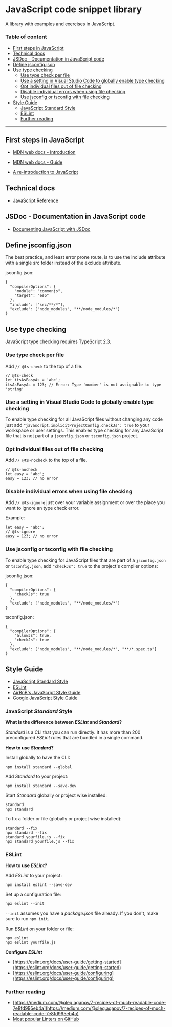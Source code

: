 # JavaScript code snippet library

A library with examples and exercises in JavaScript.

### Table of content
- [First steps in JavaScript](#first-steps-in-javascript)
- [Technical docs](#technical-docs)
- [JSDoc - Documentation in JavaScript code](#jsdoc---documentation-in-javascript-code)
- [Define jsconfig.json](#define-jsconfig.json)
- [Use type checking](#use-type-checking)
  - [Use type check per file](#use-type-check-per-file)
  - [Use a setting in Visual Studio Code to globally enable type checking](#use-a-setting-in-visual-studio-code-to-globally-enable-type-checking)
  - [Opt individual files out of file checking](#opt-individual-files-out-of-file-checking)
  - [Disable individual errors when using file checking](#disable-individual-errors-when-using-file-checking)
  - [Use jsconfig or tsconfig with file checking](#use-jsconfig-or-tsconfig-with-file-checking)
- [Style Guide](#style-guide)
  - [JavaScript Standard Style](#javascript-standard-style)
  - [ESLint](#eslint)
  - [Further reading](#further-reading)
---

## First steps in JavaScript

- [MDN web docs - Introduction](https://developer.mozilla.org/de/docs/Web/JavaScript)

- [MDN web docs - Guide](https://developer.mozilla.org/de/docs/Web/JavaScript/Guide)

- [A re-introduction to JavaScript](https://developer.mozilla.org/en-US/docs/Web/JavaScript/A_re-introduction_to_JavaScript)

## Technical docs

- [JavaScript Reference](https://developer.mozilla.org/de/docs/Web/JavaScript/Reference)

## JSDoc - Documentation in JavaScript code

- [Documenting JavaScript with JSDoc](https://jsdoc.app/)

## Define jsconfig.json

The best practice, and least error prone route, is to use the include attribute with a single src folder instead of the exclude attribute.

jsconfig.json:
~~~
{
  "compilerOptions": {
    "module": "commonjs",
    "target": "es6"
  },
  "include": ["src/**/*"],
  "exclude": ["node_modules", "**/node_modules/*"]
}
~~~

## Use type checking

JavaScript type checking requires TypeScript 2.3.

### Use type check per file

Add `// @ts-check` to the top of a file.

~~~
// @ts-check
let itsAsEasyAs = 'abc';
itsAsEasyAs = 123; // Error: Type 'number' is not assignable to type 'string'
~~~

### Use a setting in Visual Studio Code to globally enable type checking

To enable type checking for all JavaScript files without changing any code just add `"javascript.implicitProjectConfig.checkJs": true` to your workspace or user settings. This enables type checking for any JavaScript file that is not part of a `jsconfig.json` or `tsconfig.json` project.

### Opt individual files out of file checking

Add `// @ts-nocheck` to the top of a file.

~~~
// @ts-nocheck
let easy = 'abc';
easy = 123; // no error
~~~

### Disable individual errors when using file checking

Add `// @ts-ignore` just over your variable assignment or over the place you want to ignore an type check error.

Example:
~~~
let easy = 'abc';
// @ts-ignore
easy = 123; // no error
~~~

### Use jsconfig or tsconfig with file checking

To enable type checking for JavaScript files that are part of a `jsconfig.json` or `tsconfig.json`, add `"checkJs": true` to the project's compiler options:

jsconfig.json:
~~~
{
  "compilerOptions": {
    "checkJs": true
  },
  "exclude": ["node_modules", "**/node_modules/*"]
}
~~~

tsconfig.json:
~~~
{
  "compilerOptions": {
    "allowJs": true,
    "checkJs": true
  },
  "exclude": ["node_modules", "**/node_modules/*", "**/*.spec.ts"]
}
~~~

## Style Guide
- [JavaScript Standard Style](https://standardjs.com)
- [ESLint](https://eslint.org/docs/user-guide/getting-started)
- [AirBnB's JavaScript Style Guide](https://github.com/airbnb/javascript)
- [Google JavaScript Style Guide](https://google.github.io/styleguide/jsguide.html)

### JavaScript *Standard* Style

**What is the difference between *ESLint* and *Standard*?**

 *Standard* is a CLI that you can run directly. It has more than 200 preconfigured *ESLint* rules that are bundled in a single command.

 **How to use *Standard*?**

Install globally to have the CLI:
```shell
npm install standard --global
```

 Add *Standard* to your project:
 ```shell
 npm install standard --save-dev
 ```

 Start *Standard* globally or project wise installed:
 ```shell
 standard
 npx standard
 ```

To fix a folder or file (globally or project wise installed):
```shell
standard --fix
npx standard --fix
standard yourfile.js --fix
npx standard yourfile.js --fix
```

### ESLint

 **How to use *ESLint*?**

 Add *ESLint* to your project:
 ```shell
 npm install eslint --save-dev
 ```

 Set up a configuration file:
 ```shell
 npx eslint --init
 ```
`--init` assumes you have a *package.json* file already. If you don't, make sure to run `npm init`.

 Run *ESLint* on your folder or file:
 ```shell
 npx eslint
 npx eslint yourfile.js
 ```

**Configure *ESLint***
* [https://eslint.org/docs/user-guide/getting-started](https://eslint.org/docs/user-guide/getting-started)
* [https://eslint.org/docs/user-guide/configuring](https://eslint.org/docs/user-guide/configuring)


### Further reading
- [https://medium.com/@oleg.agapov/7-recipes-of-much-readable-code-7e8fd995eb4a](https://medium.com/@oleg.agapov/7-recipes-of-much-readable-code-7e8fd995eb4a)
- [Most popular Linters on GitHub](https://github.com/collections/clean-code-linters)
